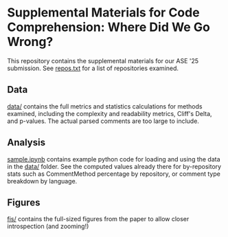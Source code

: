 # Supplemental Materials for Code Comprehension: Where Did We Go Wrong?

This repository contains the supplemental materials for our ASE '25 submission.
See [repos.txt](./repos.txt) for a list of repositories examined.

## Data
[data/](./data/) contains the full metrics and statistics calculations for methods examined, including the complexity and readability metrics, Cliff's Delta, and p-values. The actual parsed comments are too large to include.

## Analysis
[sample.ipynb](./sample.ipynb) contains example python code for loading and using the data in the [data/](./data) folder. See the computed values already there for by-repository stats such as CommentMethod percentage by repository, or comment type breakdown by language.

## Figures
[fis/](./figs) contains the full-sized figures from the paper to allow closer introspection (and zooming!)

